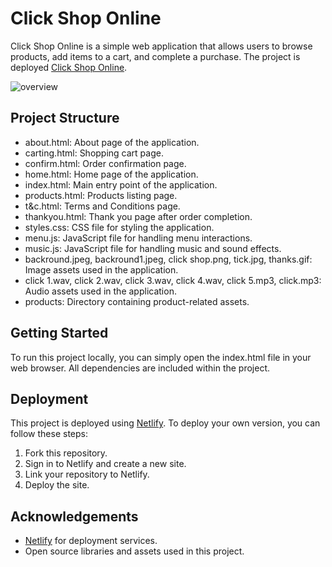 # Click Shop Online

Click Shop Online is a simple web application that allows users to browse products, add items to a cart, and complete a purchase.
The project is deployed [Click Shop Online](https://click-shop-online.netlify.app).

![overview](https://github.com/user-attachments/assets/06e4e156-5c94-4df6-8b1a-4c34bd1dd695)


## Project Structure

- about.html: About page of the application.
- carting.html: Shopping cart page.
- confirm.html: Order confirmation page.
- home.html: Home page of the application.
- index.html: Main entry point of the application.
- products.html: Products listing page.
- t&c.html: Terms and Conditions page.
- thankyou.html: Thank you page after order completion.
- styles.css: CSS file for styling the application.
- menu.js: JavaScript file for handling menu interactions.
- music.js: JavaScript file for handling music and sound effects.
- backround.jpeg, backround1.jpeg, click shop.png, tick.jpg, thanks.gif: Image assets used in the application.
- click 1.wav, click 2.wav, click 3.wav, click 4.wav, click 5.mp3, click.mp3: Audio assets used in the application.
- products: Directory containing product-related assets.

## Getting Started

To run this project locally, you can simply open the index.html file in your web browser. All dependencies are included within the project.

## Deployment

This project is deployed using [Netlify](https://www.netlify.com/). To deploy your own version, you can follow these steps:

1. Fork this repository.
2. Sign in to Netlify and create a new site.
3. Link your repository to Netlify.
4. Deploy the site.

## Acknowledgements

- [Netlify](https://www.netlify.com/) for deployment services.
- Open source libraries and assets used in this project.

